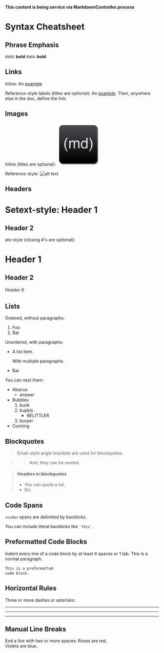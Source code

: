 **This content is being service via MarkdownController.process**

# Syntax Cheatsheet

## Phrase Emphasis

*italic*   **bold**
_italic_   __bold__

## Links

Inline:
An [example](http://url.com/ "Title")

Reference-style labels (titles are optional):
An [example][id]. Then, anywhere
else in the doc, define the link:

  [id]: http://example.com/  "Title"

## Images

Inline (titles are optional):
![alt text](images/markdown-icon.png "Title")

Reference-style:
![alt text][id]

[id]: images/markdown-icon.png "Title"

## Headers

Setext-style:
Header 1
========

Header 2
--------

atx-style (closing #'s are optional):
# Header 1 #

## Header 2 ##

###### Header 6

## Lists

Ordered, without paragraphs:
1.  Foo
2.  Bar

Unordered, with paragraphs:
*   A list item.

    With multiple paragraphs.

*   Bar

You can nest them:
*   Abacus
    * answer
*   Bubbles
    1.  bunk
    2.  bupkis
        * BELITTLER
    3. burper
*   Cunning

## Blockquotes

> Email-style angle brackets
> are used for blockquotes.

> > And, they can be nested.

> #### Headers in blockquotes
> 
> * You can quote a list.
> * Etc.

## Code Spans

`<code>` spans are delimited
by backticks.

You can include literal backticks like `` `this` ``.

## Preformatted Code Blocks

Indent every line of a code block by at least 4 spaces or 1 tab.
This is a normal paragraph.

    This is a preformatted
    code block.

## Horizontal Rules

Three or more dashes or asterisks:

---

* * *

- - - - 
## Manual Line Breaks

End a line with two or more spaces:
Roses are red,   
Violets are blue.